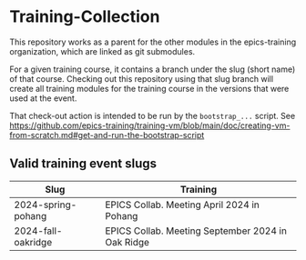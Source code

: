 # Training-Collection

This repository works as a parent for the other modules
in the epics-training organization,
which are linked as git submodules.

For a given training course, it contains a branch
under the slug (short name) of that course.
Checking out this repository using that slug branch
will create all training modules for the training course
in the versions that were used at the event.

That check-out action
is intended to be run by the `bootstrap_...` script. See
https://github.com/epics-training/training-vm/blob/main/doc/creating-vm-from-scratch.md#get-and-run-the-bootstrap-script

## Valid training event slugs

| Slug               | Training                                          |
| ----               | --------                                          |
| 2024-spring-pohang | EPICS Collab. Meeting April 2024 in Pohang        |
| 2024-fall-oakridge | EPICS Collab. Meeting September 2024 in Oak Ridge |
